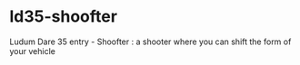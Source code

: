 # ld35-shoofter
Ludum Dare 35 entry - Shoofter : a shooter where you can shift the form of your vehicle
